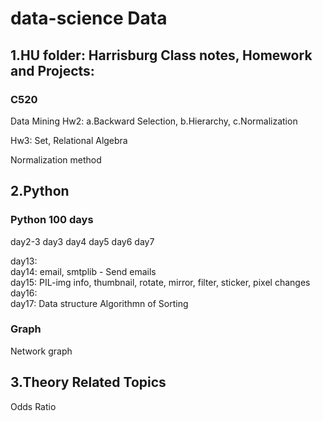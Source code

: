 # data-science Data 

## 1.HU folder: Harrisburg Class notes, Homework and Projects:
###   C520
Data Mining Hw2: a.Backward Selection, b.Hierarchy, c.Normalization

Hw3: Set, Relational Algebra

Normalization method

## 2.Python
### Python 100 days
day2-3
day3
day4
day5
day6
day7

day13:
\
day14: email, smtplib - Send emails
\
day15: PIL-img info, thumbnail, rotate, mirror, filter, sticker, pixel changes
\
day16:
\
day17: Data structure Algorithmn of Sorting

### Graph
Network graph

## 3.Theory Related Topics
Odds Ratio
